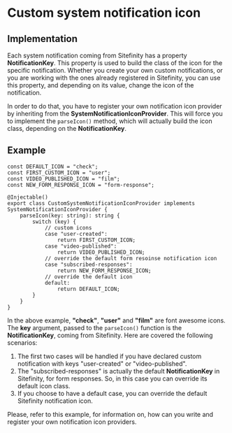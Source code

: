 # Custom system notification icon

## Implementation

Each system notification coming from Sitefinity has a property **NotificationKey**. This property is used to build the class of the icon for the specific notification. Whether you create your own custom notifications, or you are working with the ones already registered in Sitefinity, you can use this property, and depending on its value, change the icon of the notification.

In order to do that, you have to register your own notification icon provider by inheriting from the **SystemNotificationIconProvider**. This will force you to implement the `parseIcon()` method, which will actually build the icon class, depending on the **NotificationKey**.

## Example

    const DEFAULT_ICON = "check";
    const FIRST_CUSTOM_ICON = "user";
    const VIDEO_PUBLISHED_ICON = "film";
    const NEW_FORM_RESPONSE_ICON = "form-response";

	@Injectable()
	export class CustomSystemNotificationIconProvider implements SystemNotificationIconProvider {
		parseIcon(key: string): string {
			switch (key) {
				// custom icons
				case "user-created":
					return FIRST_CUSTOM_ICON;
				case "video-published":
					return VIDEO_PUBLISHED_ICON;
				// override the default form resoinse notification icon
				case "subscribed-responses":
					return NEW_FORM_RESPONSE_ICON;
				// override the default icon
				default:
					return DEFAULT_ICON;
			}
		}
	}

In the above example, **"check"**, **"user"** and **"film"** are font awesome icons. The **key** argument, passed to the `parseIcon()` function is the **NotificationKey**, coming from Sitefinity. Here are covered the following scenarios: 

1. The first two cases will be handled if you have declared custom notification with keys "user-created" or "video-published".
2. The "subscribed-responses" is actually the default **NotificationKey** in Sitefinity, for form responses. So, in this case you can override its default icon class.
3. If you choose to have a default case, you can override the default Sitefinity notification icon.

Please, refer to this example, for information on, how can you write and register your own notification icon providers.